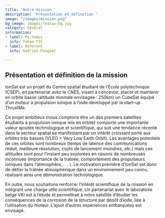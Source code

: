 ```yaml
---
title: 'Notre mission '
description: 'Présentation et définition '
image: "/images/mission.png"
bg_image: images/featue-bg.jpg
category: Général
information:
- label: Mi-temps
  info: Yohan FIS
- label: Référent
  info: Hadrien Paugnat

---
```

## Présentation et définition de la mission

IonSat est un projet du Centre spatial étudiant  de l’École polytechnique (CSEP), en partenariat avec le CNES, visant à concevoir, placer et maintenir en orbite basse (altitude minmale envisagée : 250km) un CubeSat équipé d’un moteur à propulsion ionique à l’iode développé par la start-up ThrustMe.

Ce projet ambitieux (nous comptons être un des premiers satellites étudiants à propulsion ionique mis en orbite) comporte une importante valeur ajoutée technologique et scientifique, qui suit une tendance récente dans le secteur spatial se manifestant par un intérêt croissant porté aux orbites très basses (VLEO = Very Low Earth Orbit). Les avantages potentiels de ces orbites sont nombreux (temps de latence des communications réduit, meilleure résolution, coûts de lancement moindres, etc.) mais ces altitudes sont pour l’instant peu explorées en raisons de nombreuses inconnues (importance de la traînée, comportement des propulseurs ioniques dans l’atmosphère,. . . ). Le motivation première d’IonSat est donc de défier la traînée atmosphérique dans un environnement peu connu, réalisant ainsi une démonstration technologique.

En outre, nous souhaitons renforcer l’intérêt scientifique de la mission en intégrant une charge utile scientifique. Un partenariat avec le laboratoire belge VKI est à l’étude et permettrait à notre satellite d’étudier les conséquences de la corrosion de la structure par dépôt d’iode, liée à l’utilisation du moteur. L’ajout d’autres expériences embarquées est envisagé.